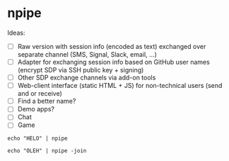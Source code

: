 # npipe

Ideas:

- [ ] Raw version with session info (encoded as text) exchanged over separate channel (SMS, Signal, Slack, email, …)
- [ ] Adapter for exchanging session info based on GitHub user names (encrypt SDP via SSH public key + signing)
- [ ] Other SDP exchange channels via add-on tools
- [ ] Web-client interface (static HTML + JS) for non-technical users (send and or receive)
- [ ] Find a better name?
- [ ] Demo apps?
- [ ] Chat
- [ ] Game

```shell
echo "HELO" | npipe
```

```shell
echo "OLEH" | npipe -join
```

